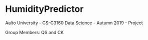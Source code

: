 # HumidityPredictor
Aalto University - CS-C3160 Data Science - Autumn 2019 - Project 

Group Members: QS and CK
